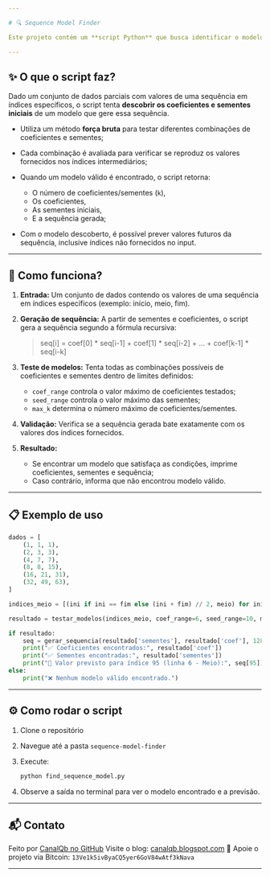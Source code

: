 ```yaml
---

# 🔍 Sequence Model Finder

Este projeto contém um **script Python** que busca identificar o modelo (coeficientes e sementes iniciais) de uma sequência numérica gerada por uma relação linear recursiva.

---
```


## ✨ O que o script faz?

Dado um conjunto de dados parciais com valores de uma sequência em índices específicos, o script tenta **descobrir os coeficientes e sementes iniciais** de um modelo que gere essa sequência.

* Utiliza um método **força bruta** para testar diferentes combinações de coeficientes e sementes;
* Cada combinação é avaliada para verificar se reproduz os valores fornecidos nos índices intermediários;
* Quando um modelo válido é encontrado, o script retorna:

  * O número de coeficientes/sementes (`k`),
  * Os coeficientes,
  * As sementes iniciais,
  * E a sequência gerada;
* Com o modelo descoberto, é possível prever valores futuros da sequência, inclusive índices não fornecidos no input.

---

## 🚀 Como funciona?

1. **Entrada:**
   Um conjunto de dados contendo os valores de uma sequência em índices específicos (exemplo: início, meio, fim).

2. **Geração de sequência:**
   A partir de sementes e coeficientes, o script gera a sequência segundo a fórmula recursiva:

   > seq\[i] = coef\[0] \* seq\[i-1] + coef\[1] \* seq\[i-2] + ... + coef\[k-1] \* seq\[i-k]

3. **Teste de modelos:**
   Tenta todas as combinações possíveis de coeficientes e sementes dentro de limites definidos:

   * `coef_range` controla o valor máximo de coeficientes testados;
   * `seed_range` controla o valor máximo das sementes;
   * `max_k` determina o número máximo de coeficientes/sementes.

4. **Validação:**
   Verifica se a sequência gerada bate exatamente com os valores dos índices fornecidos.

5. **Resultado:**

   * Se encontrar um modelo que satisfaça as condições, imprime coeficientes, sementes e sequência;
   * Caso contrário, informa que não encontrou modelo válido.

---

## 📋 Exemplo de uso

```python
dados = [
    (1, 1, 1),
    (2, 3, 3),
    (4, 7, 7),
    (8, 8, 15),
    (16, 21, 31),
    (32, 49, 63),
]

indices_meio = [(ini if ini == fim else (ini + fim) // 2, meio) for ini, meio, fim in dados]

resultado = testar_modelos(indices_meio, coef_range=6, seed_range=10, max_k=3)

if resultado:
    seq = gerar_sequencia(resultado['sementes'], resultado['coef'], 128)
    print("✅ Coeficientes encontrados:", resultado['coef'])
    print("✅ Sementes encontradas:", resultado['sementes'])
    print("🔮 Valor previsto para índice 95 (linha 6 - Meio):", seq[95])
else:
    print("❌ Nenhum modelo válido encontrado.")
```

---

## ⚙️ Como rodar o script

1. Clone o repositório
2. Navegue até a pasta `sequence-model-finder`
3. Execute:

   ```bash
   python find_sequence_model.py
   ```
4. Observe a saída no terminal para ver o modelo encontrado e a previsão.

---

## 📬 Contato

Feito por [CanalQb no GitHub](https://github.com/canalqb)
Visite o blog: [canalqb.blogspot.com](https://canalqb.blogspot.com/)
💸 Apoie o projeto via Bitcoin: `13Ve1k5ivByaCQ5yer6GoV84wAtf3kNava`

---
 
